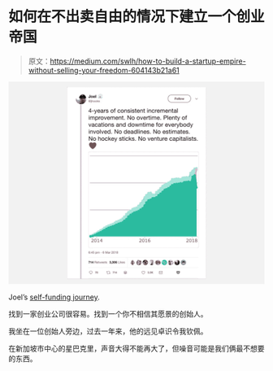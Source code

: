 # 如何在不出卖自由的情况下建立一个创业帝国

> 原文：<https://medium.com/swlh/how-to-build-a-startup-empire-without-selling-your-freedom-604143b21a61>

![](img/d947f5860857c47e54c3438e201a7c29.png)

Joel’s [self-funding journey](https://twitter.com/jhooks/status/971215329354399744).

找到一家创业公司很容易。找到一个你不相信其愿景的创始人。

我坐在一位创始人旁边，过去一年来，他的远见卓识令我钦佩。

在新加坡市中心的星巴克里，声音大得不能再大了，但噪音可能是我们俩最不想要的东西。